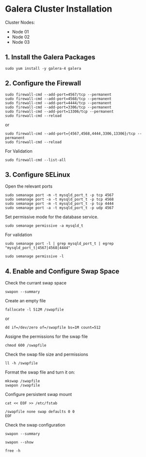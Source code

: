 # Galera Cluster Installation

Cluster Nodes:
- Node 01 
- Node 02
- Node 03

## 1. Install the Galera Packages

```
sudo yum install -y galera-4 galera
```


## 2. Configure the Firewall

```
sudo firewall-cmd --add-port=4567/tcp --permanent
sudo firewall-cmd --add-port=4568/tcp --permanent
sudo firewall-cmd --add-port=4444/tcp --permanent
sudo firewall-cmd --add-port=3306/tcp --permanent
sudo firewall-cmd --add-port=13306/tcp --permanent
sudo firewall-cmd --reload
```
or
```
sudo firewall-cmd --add-port={4567,4568,4444,3306,13306}/tcp --permanent
sudo firewall-cmd --reload
```
For Validation
```
sudo firewall-cmd --list-all
```

## 3. Configure SELinux

Open the relevant ports
```
sudo semanage port -m -t mysqld_port_t -p tcp 4567
sudo semanage port -a -t mysqld_port_t -p tcp 4568
sudo semanage port -m -t mysqld_port_t -p tcp 4444
sudo semanage port -a -t mysqld_port_t -p udp 4567
```
<!--
If get already defined error, use modify instead:
```
semanage port -m -t mysqld_port_t -p tcp 4567
semanage port -m -t mysqld_port_t -p tcp 4568
semanage port -m -t mysqld_port_t -p tcp 4444
semanage port -m -t mysqld_port_t -p udp 4567
```
-->

Set permissive mode for the database service.
```
sudo semanage permissive -a mysqld_t
```

For validation
<!-- semanage port -l | egrep "4567|4568|4444" -->
```
sudo semanage port -l | grep mysqld_port_t | egrep "mysqld_port_t|4567|4568|4444" 
```
```
sudo semanage permissive -l
```

## 4. Enable and Configure Swap Space

Check the currant swap space
```
swapon --summary
```

Create an empty file
```
fallocate -l 512M /swapfile
```
or
```
dd if=/dev/zero of=/swapfile bs=1M count=512
```

Assigne the permissions for the swap file
```
chmod 600 /swapfile
```

Check the swap file size and permissions
```
ll -h /swapfile
```

Format the swap file and turn it on: 
```
mkswap /swapfile
swapon /swapfile
```

Configure persistent swap mount
```
cat << EOF >> /etc/fstab

/swapfile none swap defaults 0 0
EOF
```
Check the swap configuration

```
swapon --summary

swapon --show

free -h
```

<!--
## 5. Configure the MariaDB for Galera Clustering

Edit the /etc/my.cnf.d/galera.cnf

```
cat << EOF >> /etc/my.cnf.d/galera.cnf
[mysqld]
datadir=/var/lib/mysql
socket=/var/lib/mysql/mysql.sock
user=mysql
binlog_format=ROW
bind-address=0.0.0.0
default_storage_engine=innodb
innodb_autoinc_lock_mode=2
innodb_flush_log_at_trx_commit=0
innodb_buffer_pool_size=122M
wsrep_provider=/usr/lib/libgalera_smm.so
wsrep_provider_options="gcache.size=300M; gcache.page_size=300M"
wsrep_cluster_name="example_cluster"
wsrep_cluster_address="gcomm://IP.node1,IP.node2,IP.node3"
wsrep_sst_method=rsync

[mysql_safe]
log-error=/var/log/mysqld.log
pid-file=/var/run/mysqld/mysqld.pid
```

```
cat << EOF > node0.cnf
[mysqld]
bind-address=10.0.1.100

[galera]
wsrep_on=ON
wsrep_provider=/usr/lib64/gatera-4/libgalera_smm.so
wsrep_cluster_name= 'galera_cluster'
wsrep_node_name= 'node0'
wsrep_cluster_address= 'gcomm://'
EOF
sudo cp node0.cnf /etc/my.cnf.d/
```
-->
